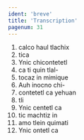 ```yaml
---
ident: 'breve'
title: 'Transcription'
pagenum: 31
---
```

1.  calco haul tlachix
2.  tica
3.  Ynic chicontetetl
4.  ca ti quin tlal-
5.  tocaz in mimique
6.  Auh inocno chi-
7.  contetetl ca yehuan
8.  tli
9.  Ynic centetl ca
10.  tic machtiz in
11.  amo tlein quimati
12.  Ynic ontetl ca
